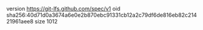 version https://git-lfs.github.com/spec/v1
oid sha256:40d71d0a3674a6e0e2b870ebc91331cb12a2c79df6de816eb82c21421961aee8
size 1012

